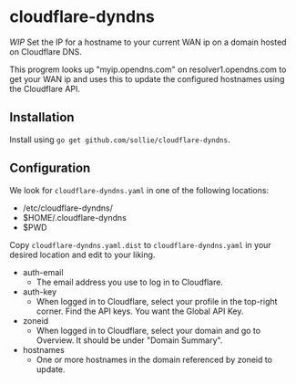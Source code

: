 # cloudflare-dyndns

*WIP*
Set the IP for a hostname to your current WAN ip on a domain hosted on Cloudflare DNS.

This progrem looks up "myip.opendns.com" on resolver1.opendns.com to get your WAN ip and uses this to update the configured hostnames using the Cloudflare API.

## Installation

Install using `go get github.com/sollie/cloudflare-dyndns`.

## Configuration

We look for `cloudflare-dyndns.yaml` in one of the following locations:
* /etc/cloudflare-dyndns/
* $HOME/.cloudflare-dyndns
* $PWD

Copy `cloudflare-dyndns.yaml.dist` to `cloudflare-dyndns.yaml` in your desired location and edit to your liking.

* auth-email
  * The email address you use to log in to Cloudflare.
* auth-key
  * When logged in to Cloudflare, select your profile in the top-right corner. Find the API keys. You want the Global API Key.
* zoneid
  * When logged in to Cloudflare, select your domain and go to Overview. It should be under "Domain Summary".
* hostnames
  * One or more hostnames in the domain referenced by zoneid to update.
